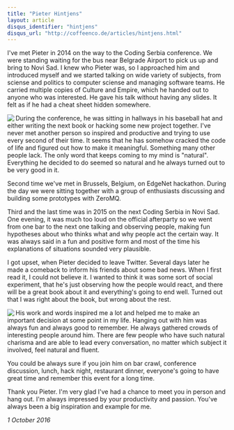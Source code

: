 ```yaml
---
title: "Pieter Hintjens"
layout: article
disqus_identifier: "hintjens"
disqus_url: "http://coffeenco.de/articles/hintjens.html"
---
```


I've met Pieter in 2014 on the way to the Coding Serbia conference. We were
standing waiting for the bus near Belgrade Airport to pick us up and bring to
Novi Sad. I knew who Pieter was, so I approached him and introduced myself and
we started talking on wide variety of subjects, from sciense and politics to
computer sciense and managing software teams. He carried multiple copies of
Culture and Empire, which he handed out to anyone who was interested. He gave
his talk without having any slides. It felt as if he had a cheat sheet hidden
somewhere.

<img src="https://instagram.ftxl1-1.fna.fbcdn.net/t51.2885-15/e15/10727597_1548543195381630_1210911155_n.jpg?ig_cache_key=ODI3NDgxMDQwMTM0MzE5OTI0.2" align="left" margin="20px" />

During the conference, he was sitting in hallways in his baseball hat and either
writing the next book or hacking some new project together. I've never met
another person so inspired and productive and trying to use every second of
their time. It seems that he has somehow cracked the code of life and figured
out how to make it meaningful. Something many other people lack. The only word
that keeps coming to my mind is "natural". Everything he decided to do seemed so
natural and he always turned out to be very good in it.

Second time we've met in Brussels, Belgium, on EdgeNet hackathon. During the day
we were sitting together with a group of enthusiasts discussing and building
some prototypes with ZeroMQ.

Third and the last time was in 2015 on the next Coding Serbia in Novi Sad. One
evening, it was much too loud on the official afterparty so we went from one bar
to the next one talking and observing people, making fun hypotheses about who
thinks what and why people act the certain way. It was always said in a fun and
positive form and most of the time his explanations of situations sounded very
plausible.

I got upset, when Pieter decided to leave Twitter. Several days later he made a
comeback to inform his friends about some bad news. When I first read it, I
could not believe it. I wanted to think it was some sort of social experiment,
that he's just observing how the people would react, and there will be a great
book about it and everything's going to end well. Turned out that I was right
about the book, but wrong about the rest.

<img src="https://dl.dropboxusercontent.com/u/2516311/IMG_5301.JPG" align="left" margin="10px" />

His work and words inspired me a lot and helped me to make an important decision
at some point in my life. Hanging out with him was always fun and always good to
remember. He always gathered crowds of interesting people around him. There are
few people who have such natural charisma and are able to lead every
conversation, no matter which subject it involved, feel natural and fluent.

You could be always sure if you join him on bar crawl, conference discussion,
lunch, hack night, restaurant dinner, everyone's going to have great time and
remember this event for a long time.

Thank you Pieter. I'm very glad I've had a chance to meet you in person and hang
out. I'm always impressed by your productivity and passion. You've always been
a big inspiration and example for me.

_1 October 2016_
